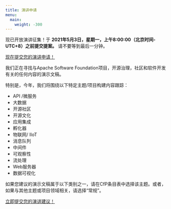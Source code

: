 ```yaml
---
title: 演讲申请
menu:
  main:
    weight: -300
---
```

现已开放演讲征集！于 **2021年5月3日，星期一，上午8:00:00（北京时间-UTC+8）之前提交提案。** 请不要等到最后一分钟。

[现在提交您的演讲申请！](https://acasia2021.jamhosted.net/)

我们正在寻找与Apache Software Foundation项目，开源治理，社区和软件开发有关的任何内容的演示文稿。

特别是，今年，我们将围绕以下特定主题/项目构建内容跟踪：

* API /微服务
* 大数据
* 开源社区
* 开源文化
* 应用集成
* 孵化器
* 物联网/ IIoT
* 消息队列
* 中间件
* 可观察性
* 流处理
* Web服务器
* 数据可视化

如果您建议的演示文稿属于以下类别之一，请在CfP条目表中选择该主题。或者，如果与其他主题或项目领域相关，请选择“常规”。

[立即提交您的演讲建议！](https://acah2021.jamhosted.net/)
